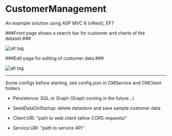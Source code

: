 # CustomerManagement

An example solution using ASP MVC 6 (vNext), EF7


###Front page shows a search bar for customer and charts of the dataset.###

![alt tag](https://dl.dropboxusercontent.com/u/36467935/CustomerManagement1.png)

###Edit page for editing of customer data.###

![alt tag](https://dl.dropboxusercontent.com/u/36467935/CustomerManagement2.png)

----------------------------------------------------------------------------------
Some configs before starting, see config.json in CMService and CMClient folders.

* Persistence:  SQL or Graph (Graph coming in the future...)
* SeedDataOnStartup: delete datastore and save sample customer data
* Client:URI:  "path to web client (allow CORS requests)"

* Service:URI:  "path to service API"
